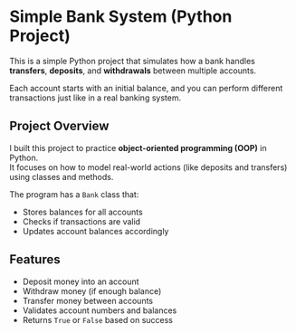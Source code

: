 # Simple Bank System (Python Project)

This is a simple Python project that simulates how a bank handles **transfers**, **deposits**, and **withdrawals** between multiple accounts.  

Each account starts with an initial balance, and you can perform different transactions just like in a real banking system.


##  Project Overview

I built this project to practice **object-oriented programming (OOP)** in Python.  
It focuses on how to model real-world actions (like deposits and transfers) using classes and methods.

The program has a `Bank` class that:
- Stores balances for all accounts  
- Checks if transactions are valid  
- Updates account balances accordingly  


##  Features

-  Deposit money into an account  
- Withdraw money (if enough balance)  
- Transfer money between accounts  
- Validates account numbers and balances  
- Returns `True` or `False` based on success  


